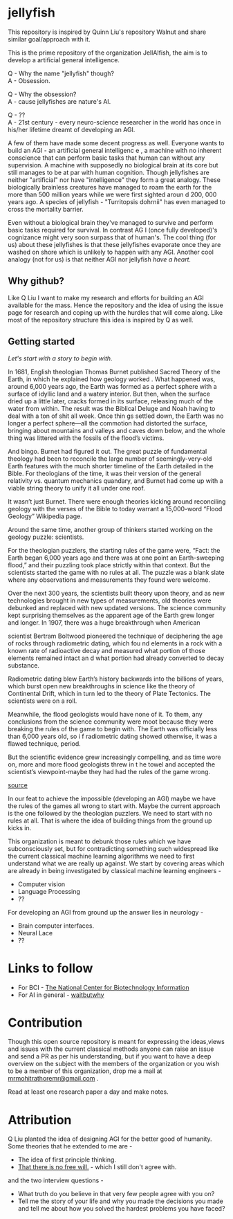 # jellyfish
This repository is inspired by Quinn Liu's repository Walnut and share similar goal/approach with it.

This is the prime repository of the organization JellAIfish, the aim is to develop a artificial general intelligence.

Q - Why the name "jellyfish" though?  
A - Obsession.

Q - Why the obsession?  
A - cause jellyfishes are nature's AI.

Q - ??  
A - 21st century - every neuro-science researcher in the world has once in his/her lifetime dreamt of developing an AGI.
 
A few of them have made some decent progress as well. Everyone wants to build an AGI - an artificial general intelligenc
e
, a machine with no inherent conscience that can perform basic tasks that human can without any supervision. A machine 
with supposedly no biological brain at its core but still manages to be at par with human cognition. 
Though jellyfishes are neither "artificial" nor have "intelligence" they form a great analogy. These biologically 
brainless creatures have managed to roam the earth for the more than 500 million years while we were first sighted aroun
d 200,
000 years ago. A species of jellyfish - "Turritopsis dohrnii" has even managed to cross the mortality barrier. 

Even without a biological brain they've managed to survive and perform basic tasks required for survival. In contrast AG
I (once fully developed)'s cognizance might very soon surpass that of human's. The cool thing (for us) about these 
jellyfishes is that these jellyfishes evaporate once they are washed on shore which is unlikely to happen with any AGI. 
Another cool analogy (not for us) is that neither AGI nor jellyfish *have a heart.*

## Why github?
Like Q Liu I want to make my research and efforts for building an AGI available for the mass. Hence the repository and the idea of using the issue page for research and coping up with the hurdles that will come along.
Like most of the repository structure this idea is inspired by Q as well.


## Getting started
_Let's start with a story to begin with._  

In 1681, English theologian Thomas Burnet published Sacred Theory of the Earth, in which he explained how geology worked
. What happened was, around 6,000 years ago, the Earth was formed as a perfect sphere with a surface of idyllic land and
 a watery interior. But then, when the surface dried up a little later, cracks formed in its surface, releasing much of 
the water from within. The result was the Biblical Deluge and Noah having to deal with a ton of shit all week. Once thin
gs settled down, the Earth was no longer a perfect sphere—all the commotion had distorted the surface, bringing about 
mountains and valleys and caves down below, and the whole thing was littered with the fossils of the flood’s victims.

And bingo. Burnet had figured it out. The great puzzle of fundamental theology had been to reconcile the large number of
 seemingly-very-old Earth features with the much shorter timeline of the Earth detailed in the Bible. For theologians of
 the time, it was their version of the general relativity vs. quantum mechanics quandary, and Burnet had come up with a 
viable string theory to unify it all under one roof.

It wasn’t just Burnet. There were enough theories kicking around reconciling geology with the verses of the Bible to 
today warrant a 15,000-word “Flood Geology” Wikipedia page.

Around the same time, another group of thinkers started working on the geology puzzle: scientists.

For the theologian puzzlers, the starting rules of the game were, “Fact: the Earth began 6,000 years ago and there was
 at one point an Earth-sweeping flood,” and their puzzling took place strictly within that context. But the scientists
 started the game with no rules at all. The puzzle was a blank slate where any observations and measurements they found 
were welcome.

Over the next 300 years, the scientists built theory upon theory, and as new technologies brought in new types of 
measurements, old theories were debunked and replaced with new updated versions. The science community kept surprising 
themselves as the apparent age of the Earth grew longer and longer. In 1907, there was a huge breakthrough when American
 
scientist Bertram Boltwood pioneered the technique of deciphering the age of rocks through radiometric dating, which fou
nd
elements in a rock with a known rate of radioactive decay and measured what portion of those elements remained intact an
d 
what portion had already converted to decay substance.

Radiometric dating blew Earth’s history backwards into the billions of years, which burst open new breakthroughs in 
science like the theory of Continental Drift, which in turn led to the theory of Plate Tectonics. The scientists were on
 a
 roll.

Meanwhile, the flood geologists would have none of it. To them, any conclusions from the science community were moot 
because they were breaking the rules of the game to begin with. The Earth was officially less than 6,000 years old, so i
f 
radiometric dating showed otherwise, it was a flawed technique, period.

But the scientific evidence grew increasingly compelling, and as time wore on, more and more flood geologists threw in t
he towel and accepted the scientist’s viewpoint-maybe they had had the rules of the game wrong.

[source](https://waitbutwhy.com/2015/11/the-cook-and-the-chef-musks-secret-sauce.html)


In our feat to achieve the impossible (developing an AGI) maybe we have the rules of the games all wrong to start with. 
Maybe the current approach is the one followed by the theologian puzzlers. We need to start with no rules at all. That 
is where the idea of building things from the ground up kicks in. 
  
This organization is meant to debunk those rules which we have subconsciously set, but for contradicting something such 
widespread like the current classical machine learning algorithms we need to first understand what we are really up 
against. We start by covering areas which are already in being investigated by classical machine learning engineers -
* Computer vision
* Language Processing
* ??

For developing an AGI from ground up the answer lies in neurology - 
* Brain computer interfaces.
* Neural Lace
* ??

# Links to follow 
* For BCI - [The National Center for Biotechnology Information](https://www.ncbi.nlm.nih.gov/)
* For AI in general - [waitbutwhy](http://waitbutwhy.com/)

# Contribution
Though this open source repository is meant for expressing the ideas,views and issues with the current classical methods anyone can raise an issue and send a PR as per his understanding, but if you want to have a deep overview on the 
 subject with the members of the organization or you wish to be a member of this organization, drop me a mail at 
 mrmohitrathoremr@gmail.com . 
 
 Read at least one research paper a day and make notes.

# Attribution 
Q Liu planted the idea of designing AGI for the better good of humanity. Some theories that he extended to me are - 
* The idea of first principle thinking. 
* [That there is no free will](https://www.youtube.com/watch?v=pCofmZlC72g&t=1035s)[.](https://github.com/WalnutiQ/wAlnut/issues/294#issuecomment-253239773) - which I still don't agree with.

and the two interview questions -  
* What truth do you believe in that very few people agree with you on?
* Tell me the story of your life and why you made the decisions you made and tell me about how you solved the hardest 
problems you have faced?



